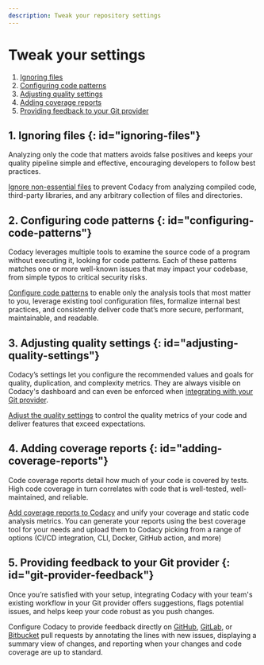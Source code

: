 ```yaml
---
description: Tweak your repository settings
---
```


# Tweak your settings

1.  [Ignoring files](#ignoring-files)
1.  [Configuring code patterns](#configuring-code-patterns)
1.  [Adjusting quality settings](#adjusting-quality-settings)
1.  [Adding coverage reports](#adding-coverage-reports)
1.  [Providing feedback to your Git provider](#git-provider-feedback)

## 1. Ignoring files {: id="ignoring-files"}

Analyzing only the code that matters avoids false positives and keeps your quality pipeline simple and effective, encouraging developers to follow best practices.

[Ignore non-essential files](../repositories-configure/ignoring-files.md) to prevent Codacy from analyzing compiled code, third-party libraries, and any arbitrary collection of files and directories.

## 2. Configuring code patterns {: id="configuring-code-patterns"}

Codacy leverages multiple tools to examine the source code of a program without executing it, looking for code patterns. Each of these patterns matches one or more well-known issues that may impact your codebase, from simple typos to critical security risks.

[Configure code patterns](../repositories-configure/configuring-code-patterns.md) to enable only the analysis tools that most matter to you, leverage existing tool configuration files, formalize internal best practices, and consistently deliver code that’s more secure, performant, maintainable, and readable.

## 3. Adjusting quality settings {: id="adjusting-quality-settings"}

Codacy’s settings let you configure the recommended values and goals for quality, duplication, and complexity metrics. They are always visible on Codacy's dashboard and can even be enforced when [integrating with your Git provider](setting-up-codacy-as-a-quality-gate.md).

[Adjust the quality settings](../repositories-configure/adjusting-quality-settings.md) to control the quality metrics of your code and deliver features that exceed expectations.

## 4. Adding coverage reports {: id="adding-coverage-reports"}

Code coverage reports detail how much of your code is covered by tests. High code coverage in turn correlates with code that is well-tested, well-maintained, and reliable.

[Add coverage reports to Codacy](../coverage-reporter/index.md) and unify your coverage and static code analysis metrics. You can generate your reports using the best coverage tool for your needs and upload them to Codacy picking from a range of options (CI/CD integration, CLI, Docker, GitHub action, and more)

## 5. Providing feedback to your Git provider {: id="git-provider-feedback"}

Once you’re satisfied with your setup, integrating Codacy with your team's existing workflow in your Git provider offers suggestions, flags potential issues, and helps keep your code robust as you push changes.

Configure Codacy to provide feedback directly on [GitHub](../repositories-configure/integrations/github-integration.md#configuring), [GitLab](../repositories-configure/integrations/gitlab-integration.md#configuring), or [Bitbucket](../repositories-configure/integrations/bitbucket-integration.md#configuring) pull requests by annotating the lines with new issues, displaying a summary view of changes, and reporting when your changes and code coverage are up to standard.
